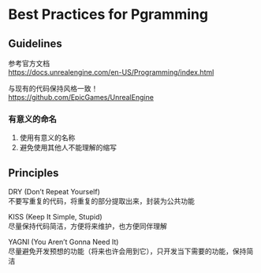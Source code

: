 # Best Practices for Pgramming

## Guidelines

参考官方文档  
https://docs.unrealengine.com/en-US/Programming/index.html

与现有的代码保持风格一致！  
https://github.com/EpicGames/UnrealEngine

### 有意义的命名
1. 使用有意义的名称  
2. 避免使用其他人不能理解的缩写  

## Principles

DRY (Don’t Repeat Yourself)  
不要写重复的代码，将重复的部分提取出来，封装为公共功能

KISS (Keep It Simple, Stupid)  
尽量保持代码简洁，方便将来维护，也方便同伴理解

YAGNI (You Aren’t Gonna Need It)  
尽量避免开发预想的功能（将来也许会用到它），只开发当下需要的功能，保持简洁


